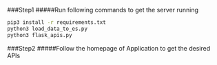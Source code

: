 ###Step1 
#####Run following commands to get the server running

```sh
pip3 install -r requirements.txt
python3 load_data_to_es.py
python3 flask_apis.py
```

###Step2 
#####Follow the homepage of Application to get the desired APIs

